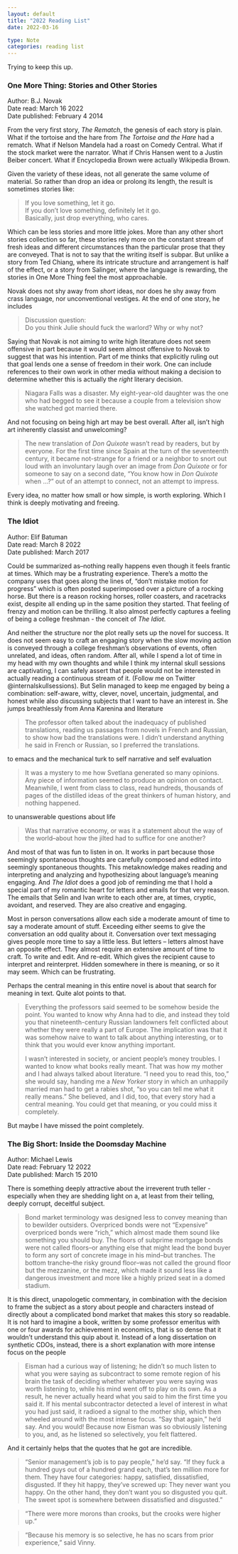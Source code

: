 ```yaml
---
layout: default
title: "2022 Reading List"
date: 2022-03-16

type: Note
categories: reading list
---
```


Trying to keep this up.

### One More Thing: Stories and Other Stories

Author: B.J. Novak  
Date read: March 16 2022  
Date published: February 4 2014

From the very first story, _The Rematch_, the genesis of each story is plain. What if the tortoise and the hare from _The Tortoise and the Hare_ had a rematch. What if Nelson Mandela had a roast on Comedy Central. What if the stock market were the narrator. What if Chris Hansen went to a Justin Beiber concert. What if Encyclopedia Brown were actually Wikipedia Brown.

Given the variety of these ideas, not all generate the same volume of material. So rather than drop an idea or prolong its length, the result is sometimes stories like:

> If you love something, let it go.  
> If you don’t love something, definitely let it go.  
> Basically, just drop everything, who cares.

Which can be less stories and more little jokes. More than any other short stories collection so far, these stories rely more on the constant stream of fresh ideas and different circumstances than the particular prose that they are conveyed. That is not to say that the writing itself is subpar. But unlike a story from Ted Chiang, where its intricate structure and arrangement is half of the effect, or a story from Salinger, where the language is rewarding, the stories in One More Thing feel the most approachable.

Novak does not shy away from _short_ ideas, nor does he shy away from crass language, nor unconventional vestiges. At the end of one story, he includes

> Discussion question:  
> Do you think Julie should fuck the warlord? Why or why not?

Saying that Novak is not aiming to write high literature does not seem offensive in part because it would seem almost offensive to Novak to suggest that was his intention. Part of me thinks that explicitly ruling out that goal lends one a sense of freedom in their work. One can include references to their own work in other media without making a decision to determine whether this is actually the _right_ literary decision.

> Niagara Falls was a disaster. My eight-year-old daughter was the one who had begged to see it because a couple from a television show she watched got married there.

And not focusing on being high art may be best overall. After all, isn’t high art inherently classist and unwelcoming?

> The new translation of _Don Quixote_ wasn’t read by readers, but by everyone. For the first time since Spain at the turn of the seventeenth century, it became not-strange for a friend or a neighbor to snort out loud with an involuntary laugh over an image from _Don Quixote_ or for someone to say on a second date, “You know how in _Don Quixote_ when …?” out of an attempt to connect, not an attempt to impress.

Every idea, no matter how small or how simple, is worth exploring. Which I think is deeply motivating and freeing.

### The Idiot

Author: Elif Batuman  
Date read: March 8 2022  
Date published: March 2017

Could be summarized as–nothing really happens even though it feels frantic at times. Which may be a frustrating experience. There’s a motto the company uses that goes along the lines of, “don’t mistake motion for progress” which is often posted superimposed over a picture of a rocking horse. But there is a reason rocking horses, roller coasters, and racetracks exist, despite all ending up in the same position they started. That feeling of frenzy and motion can be thrilling. It also almost perfectly captures a feeling of being a college freshman - the conceit of _The Idiot_.

And neither the structure nor the plot really sets up the novel for success. It does not seem easy to craft an engaging story when the slow moving action is conveyed through a college freshman’s observations of events, often unrelated, and ideas, often random. After all, while I spend a lot of time in my head with my own thoughts and while I think my internal skull sessions are captivating, I can safely assert that people would not be interested in actually reading a continuous stream of it. (Follow me on Twitter @internalskullsessions). But Selin managed to keep me engaged by being a combination: self-aware, witty, clever, novel, uncertain, judgmental, and honest while also discussing subjects that I want to have an interest in. She jumps breathlessly from Anna Karenina and literature

> The professor often talked about the inadequacy of published translations, reading us passages from novels in French and Russian, to show how bad the translations were. I didn’t understand anything he said in French or Russian, so I preferred the translations.

to emacs and the mechanical turk to self narrative and self evaluation

> It was a mystery to me how Svetlana generated so many opinions. Any piece of information seemed to produce an opinion on contact. Meanwhile, I went from class to class, read hundreds, thousands of pages of the distilled ideas of the great thinkers of human history, and nothing happened.

to unanswerable questions about life

> Was that narrative economy, or was it a statement about the way of the world–about how the jilted had to suffice for one another?

And most of that was fun to listen in on. It works in part because those seemingly spontaneous thoughts are carefully composed and edited into seemingly spontaneous thoughts. This metaknowledge makes reading and interpreting and analyzing and hypothesizing about language’s meaning engaging. And _The Idiot_ does a good job of reminding me that I hold a special part of my romantic heart for letters and emails for that very reason. The emails that Selin and Ivan write to each other are, at times, cryptic, avoidant, and reserved. They are also creative and engaging.

Most in person conversations allow each side a moderate amount of time to say a moderate amount of stuff. Exceeding either seems to give the conversation an odd quality about it. Conversation over text messaging gives people more time to say a little less. But letters – letters almost have an opposite effect. They almost require an extensive amount of time to craft. To write and edit. And re-edit. Which gives the recipient cause to interpret and reinterpret. Hidden somewhere in there is meaning, or so it may seem. Which can be frustrating.

Perhaps the central meaning in this entire novel is about that search for meaning in text. Quite alot points to that.

> Everything the professors said seemed to be somehow beside the point. You wanted to know why Anna had to die, and instead they told you that nineteenth-century Russian landowners felt conflicted about whether they were really a part of Europe. The implication was that it was somehow naive to want to talk about anything interesting, or to think that you would ever know anything important.
>
> I wasn’t interested in society, or ancient people’s money troubles. I wanted to know what books really meant. That was how my mother and I had always talked about literature. “I need you to read this, too,” she would say, handing me a _New Yorker_ story in which an unhappily married man had to get a rabies shot, “so you can tell me what it really means.” She believed, and I did, too, that every story had a central meaning. You could get that meaning, or you could miss it completely.

But maybe I have missed the point completely.

### The Big Short: Inside the Doomsday Machine

Author: Michael Lewis  
Date read: February 12 2022  
Date published: March 15 2010

There is something deeply attractive about the irreverent truth teller - especially when they are shedding light on a, at least from their telling, deeply corrupt, deceitful subject.

> Bond market terminology was designed less to convey meaning than to bewilder outsiders. Overpriced bonds were not “Expensive” overpriced bonds were “rich,” which almost made them sound like something you should buy. The floors of subprime mortgage bonds were not called floors–or anything else that might lead the bond buyer to form any sort of concrete image in his mind–but tranches. The bottom tranche–the risky ground floor–was not called the ground floor but the mezzanine, or the mezz, which made it sound less like a dangerous investment and more like a highly prized seat in a domed stadium.

It is this direct, unapologetic commentary, in combination with the decision to frame the subject as a story about people and characters instead of directly about a complicated bond market that makes this story so readable. It is not hard to imagine a book, written by some professor emeritus with one or four awards for achievement in economics, that is so dense that it wouldn’t understand this quip about it. Instead of a long dissertation on synthetic CDOs, instead, there is a short explanation with more intense focus on the people

> Eisman had a curious way of listening; he didn’t so much listen to what you were saying as subcontract to some remote region of his brain the task of deciding whether whatever you were saying was worth listening to, while his mind went off to play on its own. As a result, he never actually heard what you said to him the first time you said it. If his mental subcontractor detected a level of interest in what you had just said, it radioed a signal to the mother ship, which then wheeled around with the most intense focus. “Say that again,” he’d say. And you would! Because now Eisman was so obviously listening to you, and, as he listened so selectively, you felt flattered.

And it certainly helps that the quotes that he got are incredible.

> “Senior management’s job is to pay people,” he’d say. “If they fuck a hundred guys out of a hundred grand each, that’s ten million more for them. They have four categories: happy, satisfied, dissatisfied, disgusted. If they hit happy, they’ve screwed up: They never want you happy. On the other hand, they don’t want you so disgusted you quit. The sweet spot is somewhere between dissatisfied and disgusted.”

> “There were more morons than crooks, but the crooks were higher up.”

> “Because his memory is so selective, he has no scars from prior experience,” said Vinny.
